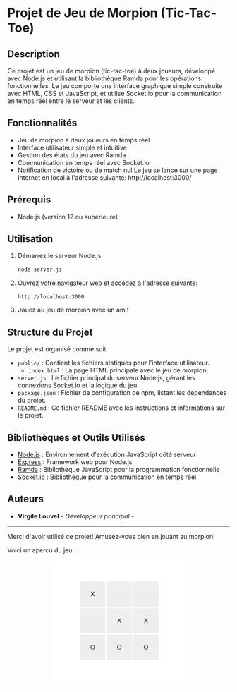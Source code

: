 # Projet de Jeu de Morpion (Tic-Tac-Toe)

## Description

Ce projet est un jeu de morpion (tic-tac-toe) à deux joueurs, développé avec Node.js et utilisant la bibliothèque Ramda pour les opérations fonctionnelles. Le jeu comporte une interface graphique simple construite avec HTML, CSS et JavaScript, et utilise Socket.io pour la communication en temps réel entre le serveur et les clients.

## Fonctionnalités

- Jeu de morpion à deux joueurs en temps réel
- Interface utilisateur simple et intuitive
- Gestion des états du jeu avec Ramda
- Communication en temps réel avec Socket.io
- Notification de victoire ou de match nul
Le jeu se lance sur une page internet en local à l'adresse suivante: http://localhost:3000/

## Prérequis

- Node.js (version 12 ou supérieure)

## Utilisation

1. Démarrez le serveur Node.js:

    ```sh
    node server.js
    ```

2. Ouvrez votre navigateur web et accédez à l'adresse suivante:

    ```
    http://localhost:3000
    ```

3. Jouez au jeu de morpion avec un ami!

## Structure du Projet

Le projet est organisé comme suit:

- `public/` : Contient les fichiers statiques pour l'interface utilisateur.
  - `index.html` : La page HTML principale avec le jeu de morpion.
- `server.js` : Le fichier principal du serveur Node.js, gérant les connexions Socket.io et la logique du jeu.
- `package.json` : Fichier de configuration de npm, listant les dépendances du projet.
- `README.md` : Ce fichier README avec les instructions et informations sur le projet.

## Bibliothèques et Outils Utilisés

- [Node.js](https://nodejs.org/) : Environnement d'exécution JavaScript côté serveur
- [Express](https://expressjs.com/) : Framework web pour Node.js
- [Ramda](https://ramdajs.com/) : Bibliothèque JavaScript pour la programmation fonctionnelle
- [Socket.io](https://socket.io/) : Bibliothèque pour la communication en temps réel


## Auteurs

- **Virgile Louvel** - *Développeur principal* -

---

Merci d'avoir utilisé ce projet! Amusez-vous bien en jouant au morpion!

Voici un apercu du jeu :

<div style="text-align: center;">
    <img src="assets/aprecu.png" alt="Voici un apercu du jeu : " width="300" />
</div>
